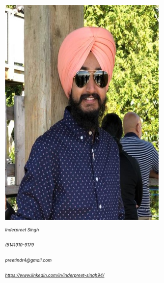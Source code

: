 <html lang="en">
  <head>
    
  </head>
  <body>
    <img src="images/photo.jpeg" alt="profile photo" width="500" height="700">
    <h6>Inderpreet Singh</h6>
    <h6>(514)910-9179</h6>
    <h6>preetindr4@gmail.com</h6>
    <h6><a href="https://www.linkedin.com/in/inderpreet-singh94/">https://www.linkedin.com/in/inderpreet-singh94/</a></h6>
  </body>
</html>
